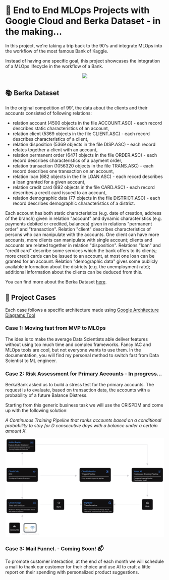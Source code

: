 # 🚀 End to End MLOps Projects with Google Cloud and Berka Dataset - in the making...

In this project, we're taking a trip back to the 90's and integrate MLOps into the workflow of the most famous Bank of Kaggle.

Instead of having one specific goal, this project showcases the integration of a MLOps lifecycle in the workflow of a Bank.

<p align="center">
  <img src="https://cloud.google.com/images/social-icon-google-cloud-1200-630.png" width="300">
</p>

## 📚 Berka Dataset

In the original competition of 99', the data about the clients and their accounts consisted of following relations:

- relation account (4500 objects in the file ACCOUNT.ASC) - each record describes static characteristics of an account,
- relation client (5369 objects in the file CLIENT.ASC) - each record describes characteristics of a client,
- relation disposition (5369 objects in the file DISP.ASC) - each record relates together a client with an account,
- relation permanent order (6471 objects in the file ORDER.ASC) - each record describes characteristics of a payment order,
- relation transaction (1056320 objects in the file TRANS.ASC) - each record describes one transaction on an account,
- relation loan (682 objects in the file LOAN.ASC) - each record describes a loan granted for a given account,
- relation credit card (892 objects in the file CARD.ASC) - each record describes a credit card issued to an account,
- relation demographic data (77 objects in the file DISTRICT.ASC) - each record describes demographic characteristics of a district.

Each account has both static characteristics (e.g. date of creation, address of the branch) given in relation "account" and dynamic characteristics (e.g. payments debited or credited, balances) given in relations "permanent order" and "transaction". Relation "client" describes characteristics of persons who can manipulate with the accounts. One client can have more accounts, more clients can manipulate with single account; clients and accounts are related together in relation "disposition". Relations "loan" and "credit card" describe some services which the bank offers to its clients; more credit cards can be issued to an account, at most one loan can be granted for an account. Relation "demographic data" gives some publicly available information about the districts (e.g. the unemployment rate); additional information about the clients can be deduced from this.

You can find more about the Berka Dataset [here](https://sorry.vse.cz/~berka/challenge/pkdd1999/berka.htm).

## 🎯 Project Cases

Each case follows a specific architecture made using [Google Architecture Diagrams Tool](https://googlecloudcheatsheet.withgoogle.com/architecture)

### Case 1: Moving fast from MVP to MLOps

The idea is to make the average Data Scientists able deliver features without using too much time and complex frameworks. Fancy IAC and MLOps tools are cool, but not everyone wants to use them. In the documentation, you will find my personal method to switch fast from Data Scientist to ML engineer.

### Case 2: Risk Assessment for Primary Accounts - In progress...

BerkaBank asked us to build a stress test for the primary accounts. The request is to evaluate, based on transaction data, the accounts with a probability of a future Balance Distress.

Starting from this generic business task we will use the CRISPDM and come up with the following solution:

_A Continuous Training Pipeline that ranks accounts based on a conditional probability to stay for D consecutive days with a balance under a certain amount X._

<p align="left">
  <img src="./documentation/docs/public/Case2.png" width="800">
</p>

### Case 3: Mail Funnel. - Coming Soon! 📬

To promote customer interaction, at the end of each month we will schedule a mail to thank our customer for their choice and use AI to craft a little report on their spending with personalized product suggestions.

